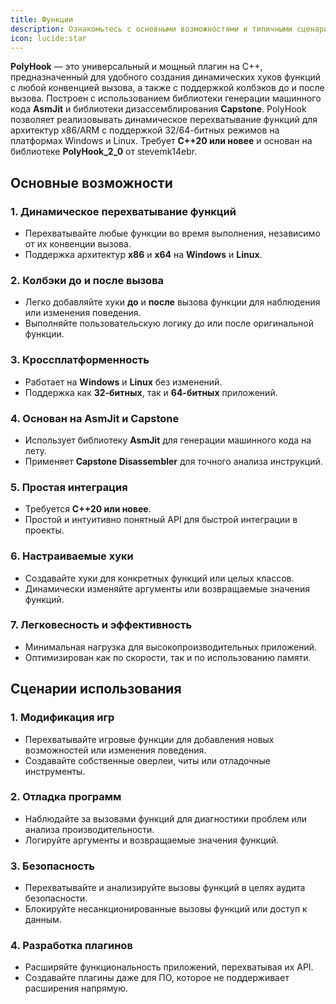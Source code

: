 ```yaml
---
title: Функции  
description: Ознакомьтесь с основными возможностями и типичными сценариями использования плагина, включая реальные примеры, где он особенно полезен.  
icon: lucide:star  
---
```


**PolyHook** — это универсальный и мощный плагин на C++, предназначенный для удобного создания динамических хуков функций с любой конвенцией вызова, а также с поддержкой колбэков до и после вызова. Построен с использованием библиотеки генерации машинного кода **AsmJit** и библиотеки дизассемблирования **Capstone**. PolyHook позволяет реализовывать динамическое перехватывание функций для архитектур x86/ARM с поддержкой 32/64-битных режимов на платформах Windows и Linux. Требует **C++20 или новее** и основан на библиотеке **PolyHook_2_0** от stevemk14ebr.

## **Основные возможности**

### **1. Динамическое перехватывание функций**
- Перехватывайте любые функции во время выполнения, независимо от их конвенции вызова.
- Поддержка архитектур **x86** и **x64** на **Windows** и **Linux**.

### **2. Колбэки до и после вызова**
- Легко добавляйте хуки **до** и **после** вызова функции для наблюдения или изменения поведения.
- Выполняйте пользовательскую логику до или после оригинальной функции.

### **3. Кроссплатформенность**
- Работает на **Windows** и **Linux** без изменений.
- Поддержка как **32-битных**, так и **64-битных** приложений.

### **4. Основан на AsmJit и Capstone**
- Использует библиотеку **AsmJit** для генерации машинного кода на лету.
- Применяет **Capstone Disassembler** для точного анализа инструкций.

### **5. Простая интеграция**
- Требуется **C++20 или новее**.
- Простой и интуитивно понятный API для быстрой интеграции в проекты.

### **6. Настраиваемые хуки**
- Создавайте хуки для конкретных функций или целых классов.
- Динамически изменяйте аргументы или возвращаемые значения функций.

### **7. Легковесность и эффективность**
- Минимальная нагрузка для высокопроизводительных приложений.
- Оптимизирован как по скорости, так и по использованию памяти.

## **Сценарии использования**

### **1. Модификация игр**
- Перехватывайте игровые функции для добавления новых возможностей или изменения поведения.
- Создавайте собственные оверлеи, читы или отладочные инструменты.

### **2. Отладка программ**
- Наблюдайте за вызовами функций для диагностики проблем или анализа производительности.
- Логируйте аргументы и возвращаемые значения функций.

### **3. Безопасность**
- Перехватывайте и анализируйте вызовы функций в целях аудита безопасности.
- Блокируйте несанкционированные вызовы функций или доступ к данным.

### **4. Разработка плагинов**
- Расширяйте функциональность приложений, перехватывая их API.
- Создавайте плагины даже для ПО, которое не поддерживает расширения напрямую.
